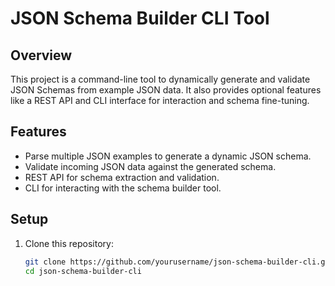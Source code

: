 # JSON Schema Builder CLI Tool

## Overview
This project is a command-line tool to dynamically generate and validate JSON Schemas from example JSON data. It also provides optional features like a REST API and CLI interface for interaction and schema fine-tuning.

## Features
- Parse multiple JSON examples to generate a dynamic JSON schema.
- Validate incoming JSON data against the generated schema.
- REST API for schema extraction and validation.
- CLI for interacting with the schema builder tool.

## Setup
1. Clone this repository:
   ```bash
   git clone https://github.com/yourusername/json-schema-builder-cli.git
   cd json-schema-builder-cli
